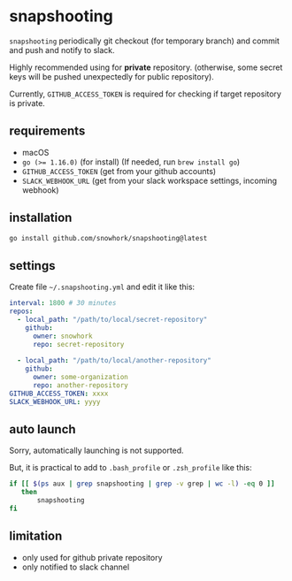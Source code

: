 # snapshooting
`snapshooting` periodically git checkout (for temporary branch) and commit and push and notify to slack.

Highly recommended using for **private** repository. (otherwise, some secret keys will be pushed unexpectedly for public repository).

Currently, `GITHUB_ACCESS_TOKEN` is required for checking if target repository is private.

## requirements

* macOS
* `go (>= 1.16.0)` (for install) (If needed, run `brew install go`)
* `GITHUB_ACCESS_TOKEN` (get from your github accounts)
* `SLACK_WEBHOOK_URL` (get from your slack workspace settings, incoming webhook)

## installation

```sh
go install github.com/snowhork/snapshooting@latest
```

## settings
Create file `~/.snapshooting.yml` and edit it like this:

```yml
interval: 1800 # 30 minutes
repos:
  - local_path: "/path/to/local/secret-repository"
    github:
      owner: snowhork
      repo: secret-repository
      
  - local_path: "/path/to/local/another-repository"
    github:
      owner: some-organization
      repo: another-repository
GITHUB_ACCESS_TOKEN: xxxx
SLACK_WEBHOOK_URL: yyyy
```

## auto launch
Sorry, automatically launching is not supported.

But, it is practical to add to `.bash_profile` or `.zsh_profile` like this:

```sh
if [[ $(ps aux | grep snapshooting | grep -v grep | wc -l) -eq 0 ]]
   then
       snapshooting 
fi
```

## limitation
* only used for github private repository
* only notified to slack channel